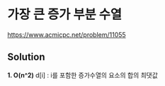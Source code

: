 # 가장 큰 증가 부분 수열
https://www.acmicpc.net/problem/11055

## Solution
**1. O(n^2)**
d[i] : i를 포함한 증가수열의 요소의 합의 최댓값